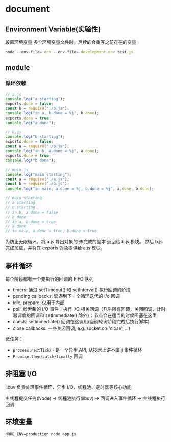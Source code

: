 # document

## Environment Variable(实验性)

设置环境变量
多个环境变量文件时，后续的会重写之前存在的变量

```js
node --env-file=.env --env-file=.development.env test.js
```

## module

### 循环依赖

```js
// a.js
console.log("a starting");
exports.done = false;
const b = require("./b.js");
console.log("in a, b.done = %j", b.done);
exports.done = true;
console.log("a done");

// b.js
console.log("b starting");
exports.done = false;
const a = require("./a.js");
console.log("in b, a.done = %j", a.done);
exports.done = true;
console.log("b done");

// main.js
console.log("main starting");
const a = require("./a.js");
const b = require("./b.js");
console.log("in main, a.done = %j, b.done = %j", a.done, b.done);

// main starting
// a starting
// b starting
// in b, a.done = false
// b done
// in a, b.done = true
// a done
// in main, a.done = true, b.done = true
```

为防止无限循环，将 a.js 导出对象的 未完成的副本 返回给 b.js 模块。 然后 b.js 完成加载，并将其 exports 对象提供给 a.js 模块。

## 事件循环

每个阶段都有一个要执行的回调的 FIFO 队列

- timers: 通过 setTimeout() 和 setInterval() 执行回调的阶段
- pending callbacks: 延迟到下一个循环迭代的 i/o 回调
- idle, prepare: 仅用于内部
- poll: 检索新的 I/O 事件；执行 I/O 相关回调（几乎所有回调，关闭回调、计时器调度的回调和 setImmediate() 除外）；节点会在适当的时候阻塞在这里
- check: setImmediate() 回调在这调用(当前轮询阶段完成后执行脚本)
- close callbacks: 一些关闭回调, e.g. socket.on('close', ...)

微任务：

- `process.nextTick()` 是一个异步 API, 从技术上讲不属于事件循环
- `Promise.then/catch/finally` 回调

## 非阻塞 I/O

libuv 负责处理事件循环、异步 I/O、线程池、定时器等核心功能

主线程提交任务(Node) → 线程池执行(libuv) → 回调进入事件循环 → 主线程执行回调

## 环境变量

```shell
NODE_ENV=production node app.js
```
